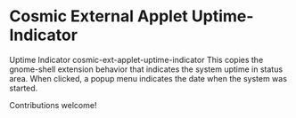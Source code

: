 # Cosmic External Applet Uptime-Indicator
Uptime Indicator cosmic-ext-applet-uptime-indicator
This copies the gnome-shell extension behavior that  indicates the system uptime in status area. When
clicked, a popup menu indicates the date when the system was started.


Contributions welcome!
